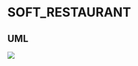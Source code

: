 # SOFT_RESTAURANT

## UML

[![](https://mermaid.ink/img/pako:eNrNVm1P2zAQ_iuRP5UtrWiBkloICQGTKg2ENLEPIxM6HLezljiZ40xjXf_7zkndOG_Avi2Vaufu8b3fORvC0ogTSlgMeX4lYK0gCaWHT0nxrnMNTzFnIhFc6nRT8cwj0-RJcerlWgm5rumRUJwxkcouK-E55NS7weXha03mSRZziFJkXe-2LjvhsjCHZFHTWMqEBOpdlmtNf48O8DWoR6NqdOAweIwuSMsxf5UhBz2HrUEju6kN6xX5On4bSjeqldmblj9cmRBc7rZuCDIeCYzPI6ZAQYSW_yh4weldSe7CcoiFQcUi19Rro_ZuWqUju6mV97r5RrwVX1kzqhZrhgvUaTIE872XdeRc_RQvq2iF3CbkDRUMGY_jUmCbwyOIqCekdkjYILrIu1gN6yaxrwbQrU0nf9aRvgpopLaT2UxxUPAvYal4m2aPVp3R9LEvHKC0YEVsLL7YbV2b95VgcSO7qfG9hfY6vuWFGQ6b_9Ku3O1yWSRlRTcKiEEGTHQLCxNRgm_KtadIIsE0fahy4u9LpuFnLta7kWfatilxsBNdBgPJeOy6LiIcQmIlGFaEsiXhey9HxI2J5b-hEbGc8SKh3ipOwYkMYhSainbwfd818ovnMuwDNRrMSrPvBu4lN35DV0Yjcv2Q5qyqMT6mcmAysvRJQe-RVaoSfPlgljtYD9Tdnu04eXbGy_oDjXfz-XnNWN5eLT8vr-4vPta0-9vl5UVLdOtTwHs3HteXcg_TvZvb7HQ8tgO5AhhJhmqro6JWkenSTSyMCncA9ppnp5hV5p39GY8bLVWrGELbQb1XjXvkTCZ1mCtW5bAR1T1TkV3FO0E7MjgiLNn1zpFtyaEkPsGEJiAi_IIrUx0S_Y0nPCQUtxGo7yEJ5RZxUOj007NkhGpVcJ8UWQSa7z74CF1BnCM1A_klTRMLwldCN-QXodNgMZnPTuezxdF0euSTZ0JnwWR2EhxPg_l8fnIyx9_WJ7_L07PJFGHBYRAcHi8W88Xp6fYvkplHeQ?type=png)](https://mermaid.live/edit#pako:eNrNVm1P2zAQ_iuRP5UtrWiBkloICQGTKg2ENLEPIxM6HLezljiZ40xjXf_7zkndOG_Avi2Vaufu8b3fORvC0ogTSlgMeX4lYK0gCaWHT0nxrnMNTzFnIhFc6nRT8cwj0-RJcerlWgm5rumRUJwxkcouK-E55NS7weXha03mSRZziFJkXe-2LjvhsjCHZFHTWMqEBOpdlmtNf48O8DWoR6NqdOAweIwuSMsxf5UhBz2HrUEju6kN6xX5On4bSjeqldmblj9cmRBc7rZuCDIeCYzPI6ZAQYSW_yh4weldSe7CcoiFQcUi19Rro_ZuWqUju6mV97r5RrwVX1kzqhZrhgvUaTIE872XdeRc_RQvq2iF3CbkDRUMGY_jUmCbwyOIqCekdkjYILrIu1gN6yaxrwbQrU0nf9aRvgpopLaT2UxxUPAvYal4m2aPVp3R9LEvHKC0YEVsLL7YbV2b95VgcSO7qfG9hfY6vuWFGQ6b_9Ku3O1yWSRlRTcKiEEGTHQLCxNRgm_KtadIIsE0fahy4u9LpuFnLta7kWfatilxsBNdBgPJeOy6LiIcQmIlGFaEsiXhey9HxI2J5b-hEbGc8SKh3ipOwYkMYhSainbwfd818ovnMuwDNRrMSrPvBu4lN35DV0Yjcv2Q5qyqMT6mcmAysvRJQe-RVaoSfPlgljtYD9Tdnu04eXbGy_oDjXfz-XnNWN5eLT8vr-4vPta0-9vl5UVLdOtTwHs3HteXcg_TvZvb7HQ8tgO5AhhJhmqro6JWkenSTSyMCncA9ppnp5hV5p39GY8bLVWrGELbQb1XjXvkTCZ1mCtW5bAR1T1TkV3FO0E7MjgiLNn1zpFtyaEkPsGEJiAi_IIrUx0S_Y0nPCQUtxGo7yEJ5RZxUOj007NkhGpVcJ8UWQSa7z74CF1BnCM1A_klTRMLwldCN-QXodNgMZnPTuezxdF0euSTZ0JnwWR2EhxPg_l8fnIyx9_WJ7_L07PJFGHBYRAcHi8W88Xp6fYvkplHeQ)
